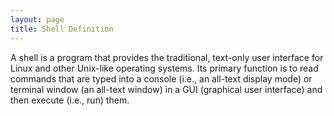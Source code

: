 ```yaml
---
layout: page
title: Shell Definition
---
```



A shell is a program that provides the traditional, text-only user
interface for Linux and other Unix-like operating systems. Its primary
function is to read commands that are typed into a console (i.e., an
all-text display mode) or terminal window (an all-text window) in a GUI
(graphical user interface) and then execute (i.e., run) them.


